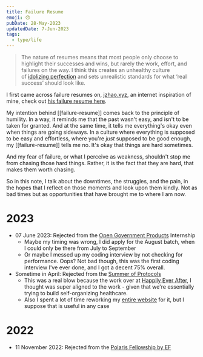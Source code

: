 ```yaml
---
title: Failure Resume
emoji: 😞
pubDate: 28-May-2023
updatedDate: 7-Jun-2023
tags:
  - type/life
---
```


> The nature of resumes means that most people only choose to highlight their successes and wins, but rarely the work, effort, and failures on the way. I think this creates an unhealthy culture of [idolizing perfection](https://jzhao.xyz/thoughts/idolization) and sets unrealistic standards for what ‘real success’ should look like.

I first came across failure resumes on, [jzhao.xyz](https://jzhao.xyz), an internet inspiration of mine, check out [his failure resume here](https://jzhao.xyz/posts/a-failure-resume/).

My intention behind [[failure-resume]] comes back to the principle of humility. In a way, it reminds me that the past wasn't easy, and isn't to be taken for granted. And at the same time, it tells me everything's okay even when things are going sideways. In a culture where everything is supposed to be easy and effortless, where you're _just_ supposed to be good enough, my [[failure-resume]] tells me no. It's okay that things are hard sometimes.

And my fear of failure, or what I perceive as weakness, shouldn't stop me from chasing those hard things. Rather, it is the fact that they are hard, that makes them worth chasing. 

So in this note, I talk about the downtimes, the struggles, and the pain, in the hopes that I reflect on those moments and look upon them kindly. Not as bad times but as opportunities that have brought me to where I am now.

# 2023

- 07 June 2023: Rejected from the [Open Government Products](https://www.open.gov.sg/) Internship
	- Maybe my timing was wrong, I did apply for the August batch, when I could only be there from July to September
	- Or maybe I messed up my coding interview by not checking for performance. Oops? Not bad though, this was the first coding interview I've ever done, and I got a decent 75% overall.
- Sometime in April: Rejected from the [Summer of Protocols](https://efdn.notion.site/Summer-of-Protocols-3d7983d922184c4eb72749e9cb60d076)
	- This was a real blow because the work over at [Happily Ever After](https://hea.care), I thought was super aligned to the work - given that we're essentially trying to build self-organizing healthcare.
	- Also I spent a lot of time reworking my [entire website](https://solderneer.me) for it, but I suppose that is useful in any case

# 2022

* 11 November 2022: Rejected from the [Polaris Fellowship by EF](https://www.polaris-fellowship.com/)
